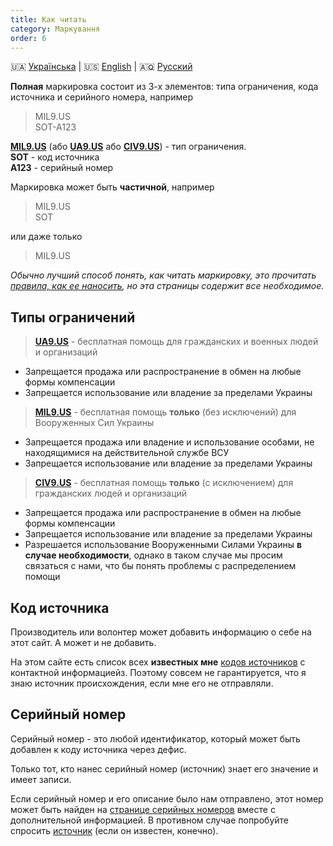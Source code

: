 ```yaml
---
title: Как читать
category: Маркування
order: 6
---
```


🇺🇦 [Українська](/mark/read)  \|  🇺🇸 [English](/mark/read_en)  \|  🇦🇶 [Русский](/mark/read_ru)

**Полная** маркировка состоит из 3-х элементов: типа ограничения, кода источника и серийного номера, например
> MIL9.US  
> SOT-A123  

**[MIL9.US](/alert/military)** (або **[UA9.US](/alert/generic)** або **[CIV9.US](/alert/civil)**) - тип ограничения.  
**SOT** - код источника  
**A123** - серийный номер

Маркировка может быть **частичной**, например
> MIL9.US  
> SOT  

или даже только
> MIL9.US

_Обычно лучший способ понять, как читать маркировку, это прочитать [правила, как ее наносить](/mark/mark_ru), но эта страницы содержит все необходимое._

## Типы ограничений

> **[UA9.US](/alert/generic)** - бесплатная помощь для гражданских и военных людей и организаций
- Запрещается продажа или распространение в обмен на любые формы компенсации
- Запрещается использование или владение за пределами Украины

> **[MIL9.US](/alert/military)** - бесплатная помощь **только** (без исключений) для Вооруженных Сил Украины  
- Запрещается продажа или владение и использование особами, не находящимися на действительной службе ВСУ
- Запрещается использование или владение за пределами Украины


> **[CIV9.US](/alert/civil)** - бесплатная помощь **только** (с исключением) для гражданских людей и организаций
- Запрещается продажа или распространение в обмен на любые формы компенсации
- Запрещается использование или владение за пределами Украины
- Разрешается использование Вооруженными Силами Украины **в случае необходимости**, однако в таком случае мы просим связаться с нами, что бы понять проблемы с распределением помощи

## Код источника

Производитель или волонтер может добавить информацию о себе на этот сайт. А может и не добавить.

На этом сайте есть список всех **известных мне** [кодов источников](/read/sources) с контактной информациейз. Поэтому совсем не гарантируется, что я знаю источник происхождения, если мне его не отправляли.

## Серийный номер

Серийный номер - это любой идентификатор, который может быть добавлен к коду источника через дефис. 

Только тот, кто нанес серийный номер (источник) знает его значение и имеет записи.

Если серийный номер и его описание было нам отправлено, этот номер может быть найден на [странице серийных номеров](/read/serials) вместе с дополнительной информацией. В противном случае попробуйте спросить [источник](/read/sources) (если он известен, конечно).

